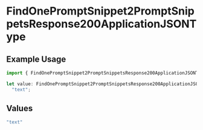 # FindOnePromptSnippet2PromptSnippetsResponse200ApplicationJSONType

## Example Usage

```typescript
import { FindOnePromptSnippet2PromptSnippetsResponse200ApplicationJSONType } from "@orq-ai/node/models/operations";

let value: FindOnePromptSnippet2PromptSnippetsResponse200ApplicationJSONType =
  "text";
```

## Values

```typescript
"text"
```